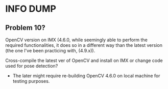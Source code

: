# INFO DUMP
## Problem 10?
OpenCV version on IMX (4.6.0, while seemingly able to perform the required functionalities, it does so in a different way than the latest version (the one I've been practicing with, (4.9.x)).

Cross-compile the latest ver of OpenCV and install on IMX or change code used for pose detection?
-    The later might require re-building OpenCV 4.6.0 on local machine for testing purposes.
